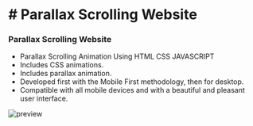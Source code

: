# # Parallax Scrolling Website
### Parallax Scrolling Website

- Parallax Scrolling Animation Using HTML CSS JAVASCRIPT
- Includes CSS animations.
- Includes parallax animation.
- Developed first with the Mobile First methodology, then for desktop.
- Compatible with all mobile devices and with a beautiful and pleasant user interface.


![preview](https://github.com/Vl4d7/parallax-scrolling-website/assets/79332758/ccf7b77b-aa3c-41b3-bdb9-f054121790f8)
